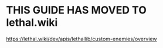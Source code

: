 # THIS GUIDE HAS MOVED TO lethal.wiki

https://lethal.wiki/dev/apis/lethallib/custom-enemies/overview